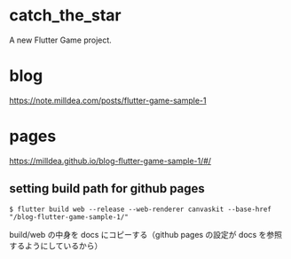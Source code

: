 # catch_the_star

A new Flutter Game project.

# blog

https://note.milldea.com/posts/flutter-game-sample-1


# pages

https://milldea.github.io/blog-flutter-game-sample-1/#/

## setting build path for github pages

```shell
$ flutter build web --release --web-renderer canvaskit --base-href "/blog-flutter-game-sample-1/"
```

build/web の中身を docs にコピーする（github pages の設定が docs を参照するようにしているから）
